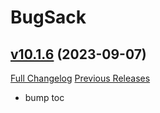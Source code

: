 # BugSack

## [v10.1.6](https://github.com/funkydude/BugSack/tree/v10.1.6) (2023-09-07)
[Full Changelog](https://github.com/funkydude/BugSack/compare/v10.1.5...v10.1.6) [Previous Releases](https://github.com/funkydude/BugSack/releases)

- bump toc  
